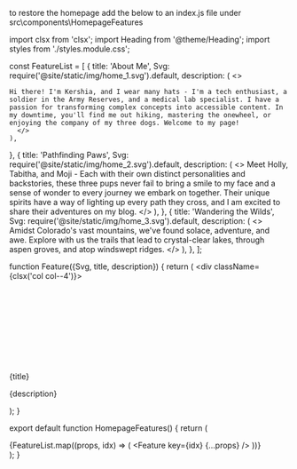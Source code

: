 to restore the homepage add the below to an index.js file under src\components\HomepageFeatures


import clsx from 'clsx';
import Heading from '@theme/Heading';
import styles from './styles.module.css';

const FeatureList = [
  {
    title: 'About Me',
    Svg: require('@site/static/img/home_1.svg').default,
    description: (
      <>
    
    Hi there! I'm Kershia, and I wear many hats - I'm a tech enthusiast, a soldier in the Army Reserves, and a medical lab specialist. I have a passion for transforming complex concepts into accessible content. In my downtime, you'll find me out hiking, mastering the onewheel, or enjoying the company of my three dogs. Welcome to my page!
      </>
    ),
  },
  {
    title: 'Pathfinding Paws',
    Svg: require('@site/static/img/home_2.svg').default,
    description: (
      <>
       Meet Holly, Tabitha, and Moji - Each with their own distinct personalities and backstories, these three pups never fail to bring a smile to my face and a sense of wonder to every journey we embark on together. Their unique spirits have a way of lighting up every path they cross, and I am excited to share their adventures on my blog.
      </>
    ),
  },
  {
    title: 'Wandering the Wilds',
    Svg: require('@site/static/img/home_3.svg').default,
    description: (
      <>
        Amidst Colorado's vast mountains, we've found solace, adventure, and awe. Explore with us the trails that lead to crystal-clear lakes, through aspen groves, and atop windswept ridges.
      </>
    ),
  },
];

function Feature({Svg, title, description}) {
  return (
    <div className={clsx('col col--4')}>
      <div className="text--center">
        <Svg className={styles.featureSvg} role="img" />
      </div>
      <div className="text--center padding-horiz--md">
        <Heading as="h3">{title}</Heading>
        <p>{description}</p>
      </div>
    </div>
  );
}

export default function HomepageFeatures() {
  return (
    <section className={styles.features}>
      <div className="container">
        <div className="row">
          {FeatureList.map((props, idx) => (
            <Feature key={idx} {...props} />
          ))}
        </div>
      </div>
    </section>
  );
}
